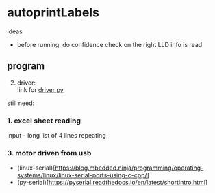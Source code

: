 # autoprintLabels

ideas     
- before running, do  confidence check on the right LLD info is read


## program

2. driver:       
link for [driver py](https://github.com/computerlyrik/dymoprint)

still need:       
### 1. excel sheet reading        
input - long list of 4 lines repeating           
### 3. motor driven from usb               

- (linux-serial)[https://blog.mbedded.ninja/programming/operating-systems/linux/linux-serial-ports-using-c-cpp/]              
- (py-serial)[https://pyserial.readthedocs.io/en/latest/shortintro.html]                
